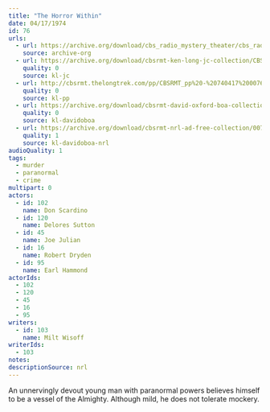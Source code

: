 ```yaml
---
title: "The Horror Within"
date: 04/17/1974
id: 76
urls: 
  - url: https://archive.org/download/cbs_radio_mystery_theater/cbs_radio_mystery_theater-0051-0100.zip/cbs_radio_mystery_theater-0051-0100%2Fcbsrmt_0076_the_horror_within.mp3
    source: archive-org
  - url: https://archive.org/download/cbsrmt-ken-long-jc-collection/CBSRMT - 740417 0076 Horror Within vbr kb_jc.mp3
    quality: 0
    source: kl-jc
  - url: http://cbsrmt.thelongtrek.com/pp/CBSRMT_pp%20-%20740417%200076%20The%20Horror%20Within.mp3
    quality: 0
    source: kl-pp
  - url: https://archive.org/download/cbsrmt-david-oxford-boa-collection/CBSRMT-740417-0076-The-Horror-Within-(128-48)_Andy's-{BoA}.mp3
    quality: 0
    source: kl-davidoboa
  - url: https://archive.org/download/cbsrmt-nrl-ad-free-collection/0076%20CBSRMT-740417-0076-The-Horror-Within-(128-48)_Andy's-%7BBoA%7D%20(no%20ads).mp3
    quality: 1
    source: kl-davidoboa-nrl
audioQuality: 1
tags: 
  - murder
  - paranormal
  - crime
multipart: 0
actors:  
  - id: 102
    name: Don Scardino  
  - id: 120
    name: Delores Sutton  
  - id: 45
    name: Joe Julian  
  - id: 16
    name: Robert Dryden  
  - id: 95
    name: Earl Hammond
actorIds:  
  - 102  
  - 120  
  - 45  
  - 16  
  - 95
writers:  
  - id: 103
    name: Milt Wisoff
writerIds:  
  - 103
notes: 
descriptionSource: nrl
---
```

An unnervingly devout young man with paranormal powers believes himself to be a vessel of the Almighty. Although mild, he does not tolerate mockery.